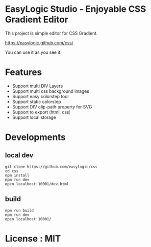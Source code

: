 # EasyLogic Studio - Enjoyable CSS Gradient Editor


This project is simple editor for CSS Gradient. 

https://easylogic.github.com/css/


You can use it as you see it.


# Features 

* Support multi DIV Layers
* Support multi css background images 
* Support easy colorstep tool 
* Support static colorstep 
* Support DIV clip-path property for SVG 
* Support to export (html, css)
* Support local storage 

# Developments 

## local dev 

```
git clone https://github.com/easylogic/css
cd css
npm install 
npm run dev 
open localhost:10001/dev.html 
```

## build 

```
npm run build 
npm run dev
open localhost:10001/
```

# License : MIT 
